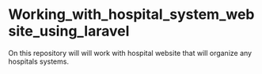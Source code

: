 # Working_with_hospital_system_website_using_laravel
On this repository will will work with hospital website that will organize any hospitals systems.
